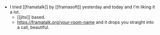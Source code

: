 - I tried [[framatalk]] by [[framasoft]] yesterday and today and I'm liking it a lot.
  - [[jitsi]] based.
  - https://framatalk.org/your-room-name and it drops you straight into a call, beautiful.
